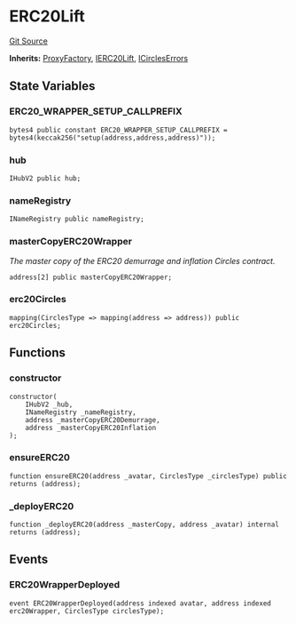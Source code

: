# ERC20Lift
[Git Source](https://github.com/aboutcircles/circles-contracts-v2/blob/9fbbffb44eda7934ea8adf9354e5f09f6b15b8b2/src/lift/ERC20Lift.sol)

**Inherits:**
[ProxyFactory](/src/proxy/ProxyFactory.sol/contract.ProxyFactory.md), [IERC20Lift](/src/lift/IERC20Lift.sol/interface.IERC20Lift.md), [ICirclesErrors](/src/errors/Errors.sol/interface.ICirclesErrors.md)


## State Variables
### ERC20_WRAPPER_SETUP_CALLPREFIX

```solidity
bytes4 public constant ERC20_WRAPPER_SETUP_CALLPREFIX = bytes4(keccak256("setup(address,address,address)"));
```


### hub

```solidity
IHubV2 public hub;
```


### nameRegistry

```solidity
INameRegistry public nameRegistry;
```


### masterCopyERC20Wrapper
*The master copy of the ERC20 demurrage and inflation Circles contract.*


```solidity
address[2] public masterCopyERC20Wrapper;
```


### erc20Circles

```solidity
mapping(CirclesType => mapping(address => address)) public erc20Circles;
```


## Functions
### constructor


```solidity
constructor(
    IHubV2 _hub,
    INameRegistry _nameRegistry,
    address _masterCopyERC20Demurrage,
    address _masterCopyERC20Inflation
);
```

### ensureERC20


```solidity
function ensureERC20(address _avatar, CirclesType _circlesType) public returns (address);
```

### _deployERC20


```solidity
function _deployERC20(address _masterCopy, address _avatar) internal returns (address);
```

## Events
### ERC20WrapperDeployed

```solidity
event ERC20WrapperDeployed(address indexed avatar, address indexed erc20Wrapper, CirclesType circlesType);
```

